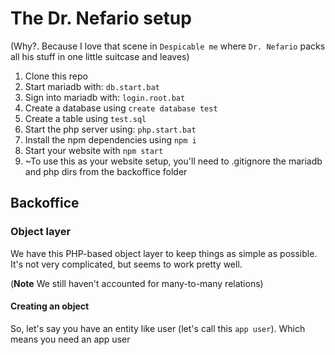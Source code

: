 # The Dr. Nefario setup
(Why?. Because I love that scene in `Despicable me` where `Dr. Nefario` packs all his stuff in one little suitcase and leaves)

1. Clone this repo
1. Start mariadb with: `db.start.bat`
1. Sign into mariadb with: `login.root.bat`
1. Create a database using `create database test`
1. Create a table using `test.sql`
1. Start the php server using: `php.start.bat`
1. Install the npm dependencies using `npm i`
1. Start your website with `npm start`
1. ~To use this as your website setup, you'll need to .gitignore the mariadb and php dirs from the backoffice folder

## Backoffice
### Object layer
We have this PHP-based object layer to keep things as simple as possible. It's not very complicated, but seems to work pretty well.

(**Note** We still haven't accounted for many-to-many relations)
#### Creating an object
So, let's say you have an entity like user (let's call this `app user`). Which means you need an app user 
